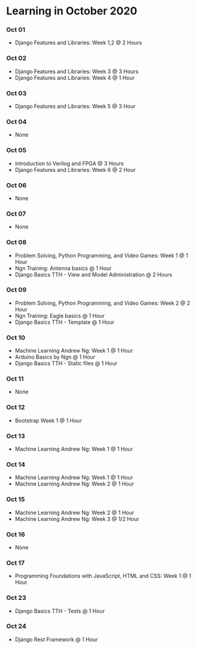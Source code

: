 # Learning in October 2020

### **Oct 01**
- Django Features and Libraries: Week 1,2 @ 2 Hours

### **Oct 02**
- Django Features and Libraries: Week 3 @ 3 Hours
- Django Features and Libraries: Week 4 @ 1 Hour

### **Oct 03**
- Django Features and Libraries: Week 5 @ 3 Hour

### **Oct 04**
- None

### **Oct 05**
- Introduction to Verilog and FPGA @ 3 Hours
- Django Features and Libraries: Week 6 @ 2 Hour

### **Oct 06**
- None

### **Oct 07**
- None

### **Oct 08**
- Problem Solving, Python Programming, and Video Games: Week 1 @ 1 Hour
- Ngn Training: Antenna basics @ 1 Hour
- Django Basics TTH - View and Model Administration @ 2 Hours

### **Oct 09**
- Problem Solving, Python Programming, and Video Games: Week 2 @ 2 Hour
- Ngn Training: Eagle basics @ 1 Hour
- Django Basics TTH - Template @ 1 Hour

### **Oct 10**
- Machine Learning Andrew Ng: Week 1 @ 1 Hour
- Arduino Basics by Ngn @ 1 Hour
- Django Basics TTH - Static files @ 1 Hour

### **Oct 11**
- None

### **Oct 12**
- Bootstrap Week 1 @ 1 Hour

### **Oct 13**
- Machine Learning Andrew Ng: Week 1 @ 1 Hour

### **Oct 14**
- Machine Learning Andrew Ng: Week 1 @ 1 Hour
- Machine Learning Andrew Ng: Week 2 @ 1 Hour

### **Oct 15**
- Machine Learning Andrew Ng: Week 2 @ 1 Hour
- Machine Learning Andrew Ng: Week 3 @ 1/2 Hour

### **Oct 16**
- None

### **Oct 17**
- Programming Foundations with JavaScript, HTML and CSS: Week 1 @ 1 Hour

### **Oct 23**
- Django Basics TTH - Tests @ 1 Hour

### **Oct 24**
- Django Rest Framework @ 1 Hour
